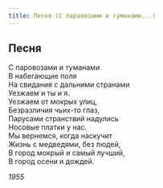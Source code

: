 ```yaml
---
title: Песня (С паравозами и туманами...)
---
```

## Песня

С паровозами и туманами\
В набегающие поля\
На свидания с дальними странами\
Уезжаем и ты и я.\
Уезжаем от мокрых улиц,\
Безразличия чьих-то глаз,\
Парусами странствий надулись\
Носовые платки у нас.\
Мы вернемся, когда наскучит\
Жизнь с медведями, без людей,\
В город мокрый и самый лучший,\
В город осени и дождей.

*1955*